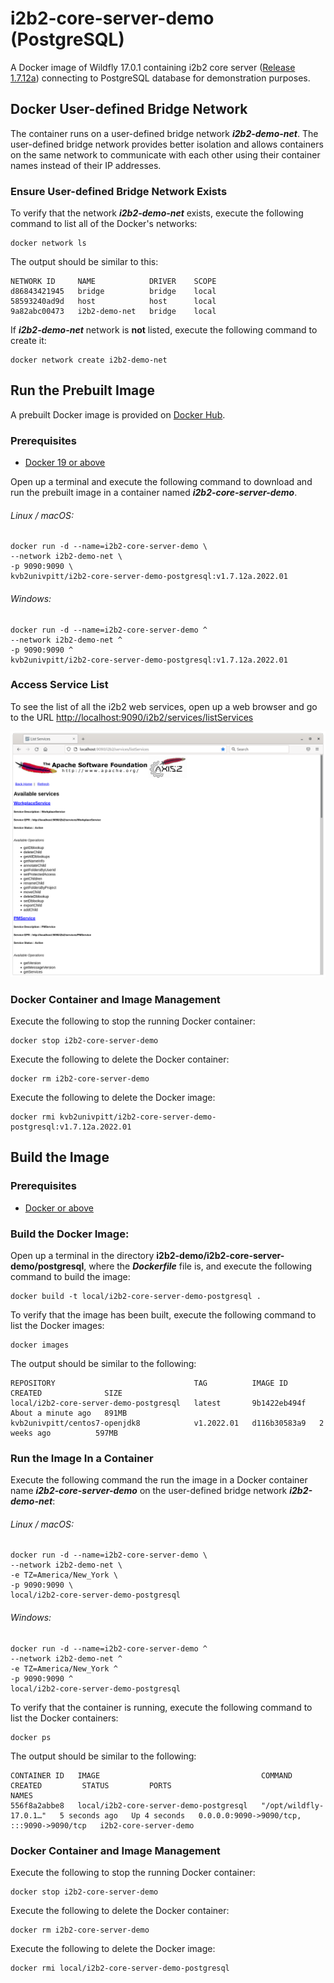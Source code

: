 # i2b2-core-server-demo (PostgreSQL)

A Docker image of Wildfly 17.0.1 containing i2b2 core server ([Release 1.7.12a](https://github.com/i2b2/i2b2-core-server/releases/tag/v1.7.12a.0002)) connecting to PostgreSQL database for demonstration purposes.

## Docker User-defined Bridge Network

The container runs on a user-defined bridge network ***i2b2-demo-net***.  The user-defined bridge network provides better isolation and allows containers on the same network to communicate with each other using their container names instead of their IP addresses.

### Ensure User-defined Bridge Network Exists

To verify that the network ***i2b2-demo-net*** exists, execute the following command to list all of the Docker's networks:

```
docker network ls
```

The output should be similar to this:

```
NETWORK ID     NAME            DRIVER    SCOPE
d86843421945   bridge          bridge    local
58593240ad9d   host            host      local
9a82abc00473   i2b2-demo-net   bridge    local
```

If ***i2b2-demo-net*** network is **not** listed, execute the following command to create it:

```
docker network create i2b2-demo-net
```

## Run the Prebuilt Image

A prebuilt Docker image is provided on [Docker Hub](https://hub.docker.com/r/kvb2univpitt/i2b2-core-server-demo-postgresql).

### Prerequisites

- [Docker 19 or above](https://docs.docker.com/get-docker/)

Open up a terminal and execute the following command to download and run the prebuilt image in a container named ***i2b2-core-server-demo***.

###### Linux / macOS:

```
docker run -d --name=i2b2-core-server-demo \
--network i2b2-demo-net \
-p 9090:9090 \
kvb2univpitt/i2b2-core-server-demo-postgresql:v1.7.12a.2022.01
```

###### Windows:

```
docker run -d --name=i2b2-core-server-demo ^
--network i2b2-demo-net ^
-p 9090:9090 ^
kvb2univpitt/i2b2-core-server-demo-postgresql:v1.7.12a.2022.01
```

### Access Service List

To see the list of all the i2b2 web services, open up a web browser and go to the URL [http://localhost:9090/i2b2/services/listServices](http://localhost:9090/i2b2/services/listServices)

![i2b2 core services](../../img/i2b2-core-service-list.png)

### Docker Container and Image Management

Execute the following to stop the running Docker container:

```
docker stop i2b2-core-server-demo
```

Execute the following to delete the Docker container:

```
docker rm i2b2-core-server-demo
```

Execute the following to delete the Docker image:

```
docker rmi kvb2univpitt/i2b2-core-server-demo-postgresql:v1.7.12a.2022.01
```

## Build the Image

### Prerequisites

- [Docker or above](https://docs.docker.com/get-docker/)

### Build the Docker Image:

Open up a terminal in the directory **i2b2-demo/i2b2-core-server-demo/postgresql**, where the ***Dockerfile*** file is, and execute the following command to build the image:

```
docker build -t local/i2b2-core-server-demo-postgresql .
```

To verify that the image has been built, execute the following command to list the Docker images:

```
docker images
```

The output should be similar to the following:

```
REPOSITORY                               TAG          IMAGE ID       CREATED              SIZE
local/i2b2-core-server-demo-postgresql   latest       9b1422eb494f   About a minute ago   891MB
kvb2univpitt/centos7-openjdk8            v1.2022.01   d116b30583a9   2 weeks ago          597MB
```

### Run the Image In a Container

Execute the following command the run the image in a Docker container name ***i2b2-core-server-demo*** on the user-defined bridge network ***i2b2-demo-net***:

###### Linux / macOS:

```
docker run -d --name=i2b2-core-server-demo \
--network i2b2-demo-net \
-e TZ=America/New_York \
-p 9090:9090 \
local/i2b2-core-server-demo-postgresql
```

###### Windows:

```
docker run -d --name=i2b2-core-server-demo ^
--network i2b2-demo-net ^
-e TZ=America/New_York ^
-p 9090:9090 ^
local/i2b2-core-server-demo-postgresql
```

To verify that the container is running, execute the following command to list the Docker containers:

```
docker ps
```

The output should be similar to the following:

```
CONTAINER ID   IMAGE                                    COMMAND                  CREATED         STATUS         PORTS                                       NAMES
556f8a2abbe8   local/i2b2-core-server-demo-postgresql   "/opt/wildfly-17.0.1…"   5 seconds ago   Up 4 seconds   0.0.0.0:9090->9090/tcp, :::9090->9090/tcp   i2b2-core-server-demo
```

### Docker Container and Image Management

Execute the following to stop the running Docker container:

```
docker stop i2b2-core-server-demo
```

Execute the following to delete the Docker container:

```
docker rm i2b2-core-server-demo
```

Execute the following to delete the Docker image:

```
docker rmi local/i2b2-core-server-demo-postgresql
```
